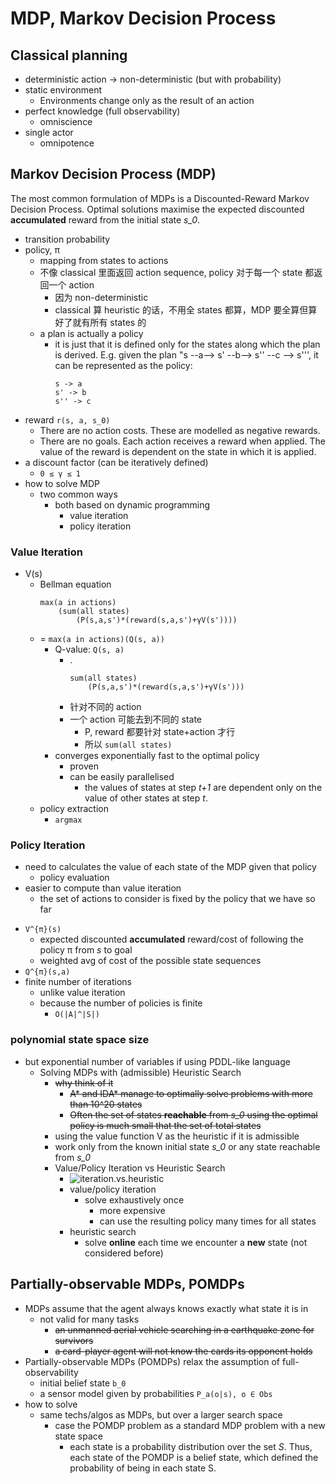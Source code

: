 # MDP, Markov Decision Process

## Classical planning
+ deterministic action -> non-deterministic (but with probability)
+ static environment
    * Environments change only as the result of an action
+ perfect knowledge (full observability)
    * omniscience
+ single actor
    * omnipotence

## Markov Decision Process (MDP) 
The most common formulation of MDPs is a Discounted-Reward Markov Decision Process. Optimal solutions maximise the expected discounted __accumulated__ reward from the initial state _s_0_.

+ transition probability
+ policy, π
    * mapping from states to actions
    * 不像 classical 里面返回 action sequence, policy 对于每一个 state 都返回一个 action
        - 因为 non-deterministic
        - classical 算 heuristic 的话，不用全 states 都算，MDP 要全算但算好了就有所有 states 的
    * a plan is actually a policy
        - it is just that it is defined only for the states along which the plan is derived. E.g. given the plan "s --a--> s' --b--> s'' --c --> s''', it can be represented as the policy:
            ```
            s -> a
            s' -> b
            s'' -> c
            ```
+ reward `r(s, a, s_0)`
    * There are no action costs. These are modelled as negative rewards.
    * There are no goals. Each action receives a reward when applied. The value of the reward is dependent on the state in which it is applied.
+ a discount factor (can be iteratively defined)
    * `0 ≤ γ ≤ 1`
+ how to solve MDP
    * two common ways
        - both based on dynamic programming
            + value iteration
            + policy iteration
    
### Value Iteration
* V(s)
    - Bellman equation
        ```
        max(a in actions)
            (sum(all states)
                (P(s,a,s')*(reward(s,a,s')+γV(s'))))
        ```
    - = `max(a in actions)(Q(s, a))`
        + Q-value: `Q(s, a)`
            + .
                ```
                sum(all states)
                    (P(s,a,s')*(reward(s,a,s')+γV(s')))
                ```
            * 针对不同的 action
            * 一个 action 可能去到不同的 state
                - P, reward 都要针对 state+action 才行
                - 所以 `sum(all states)`
        + converges exponentially fast to the optimal policy
            * proven
            * can be easily parallelised
                -  the values of states at step _t+1_ are dependent only on the value of other states at step _t_.
    - policy extraction
        + `argmax`

### Policy Iteration
+ need to calculates the value of each state of the MDP given that policy
    * policy evaluation
+ easier to compute than value iteration
    * the set of actions to consider is fixed by the policy that we have so far
* `V^{π}(s)`
    - expected discounted __accumulated__ reward/cost of following the policy π from _s_ to goal
    - weighted avg of cost of the possible state sequences 
* `Q^{π}(s,a)`
* finite number of iterations
    - unlike value iteration
    - because the number of policies is finite
        + `O(|A|^|S|)`

### polynomial state space size
* but exponential number of variables if using PDDL-like language
    - Solving MDPs with (admissible) Heuristic Search
        + ~~why think of it~~
            * ~~A* and IDA* manage to optimally solve problems with more than 10^20 states~~
            * ~~Often the set of states __reachable__ from _s_0_ using the optimal policy is much small that the set of total states~~
        + using the value function V as the heuristic if it is admissible
        + work only from the known initial state _s_0_ or any state reachable from _s_0_
        + Value/Policy Iteration vs Heuristic Search
            * ![iteration.vs.heuristic](pics/iteration.vs.heuristic.png)
            * value/policy iteration
                - solve exhaustively once
                    + more expensive
                    + can use the resulting policy many times for all states
            *  heuristic search
                - solve __online__ each time we encounter a __new__ state (not considered before)

## Partially-observable MDPs, POMDPs
+ MDPs assume that the agent always knows exactly what state it is in
    * not valid for many tasks
        - ~~an unmanned aerial vehicle searching in a earthquake zone for survivors~~
        - ~~a card-player agent will not know the cards its opponent holds~~
+ Partially-observable MDPs (POMDPs) relax the assumption of full-observability
    * initial belief state `b_0`
    * a sensor model given by probabilities `P_a(o|s), o ∈ Obs`
+ how to solve
    * same techs/algos as MDPs, but over a larger search space
        - case the POMDP problem as a standard MDP problem with a new state space
            + each state is a probability distribution over the set _S_. Thus, each state of the POMDP is a belief state, which defined the probability of being in each state S.
